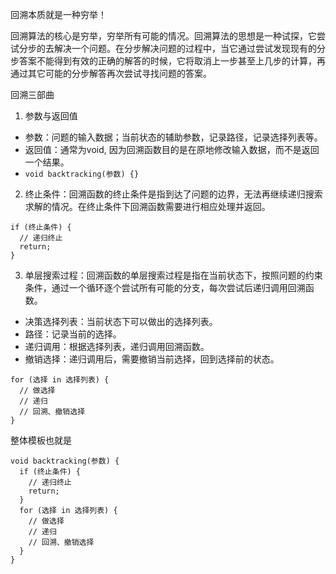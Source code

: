 回溯本质就是一种穷举！

回溯算法的核心是穷举，穷举所有可能的情况。回溯算法的思想是一种试探，它尝试分步的去解决一个问题。在分步解决问题的过程中，当它通过尝试发现现有的分步答案不能得到有效的正确的解答的时候，它将取消上一步甚至上几步的计算，再通过其它可能的分步解答再次尝试寻找问题的答案。

回溯三部曲

1. 参数与返回值
  - 参数：问题的输入数据；当前状态的辅助参数，记录路径，记录选择列表等。
  - 返回值：通常为void, 因为回溯函数目的是在原地修改输入数据，而不是返回一个结果。
  - `void backtracking(参数) {}`
2. 终止条件：回溯函数的终止条件是指到达了问题的边界，无法再继续递归搜索求解的情况。在终止条件下回溯函数需要进行相应处理并返回。
```
if (终止条件) {
  // 递归终止
  return;
}
```
3. 单层搜索过程：回溯函数的单层搜索过程是指在当前状态下，按照问题的约束条件，通过一个循环逐个尝试所有可能的分支，每次尝试后递归调用回溯函数。
  - 决策选择列表：当前状态下可以做出的选择列表。
  - 路径：记录当前的选择。
  - 递归调用：根据选择列表，递归调用回溯函数。
  - 撤销选择：递归调用后，需要撤销当前选择，回到选择前的状态。
```
for (选择 in 选择列表) {
  // 做选择
  // 递归
  // 回溯、撤销选择
}
```
  

整体模板也就是
```
void backtracking(参数) {
  if (终止条件) {
    // 递归终止
    return;
  }
  for (选择 in 选择列表) {
    // 做选择
    // 递归
    // 回溯、撤销选择
  }
}
```